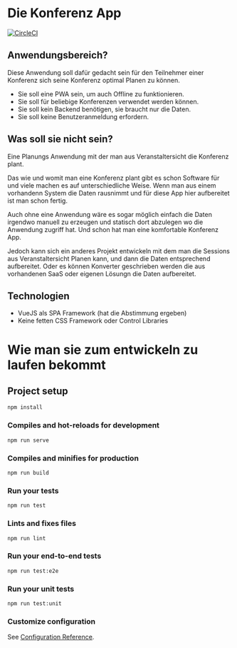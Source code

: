 # Die Konferenz App

[![CircleCI](https://circleci.com/gh/MariuszKogut/conference-app.svg?style=svg)](https://circleci.com/gh/MariuszKogut/conference-app)

## Anwendungsbereich?

Diese Anwendung soll dafür gedacht sein für den Teilnehmer einer Konferenz sich seine Konferenz optimal Planen zu können. 

 * Sie soll eine PWA sein, um auch Offline zu funktionieren.
 * Sie soll für beliebige Konferenzen verwendet werden können.
 * Sie soll kein Backend benötigen, sie braucht nur die Daten.
 * Sie soll keine Benutzeranmeldung erfordern.

## Was soll sie nicht sein?

Eine Planungs Anwendung mit der man aus Veranstaltersicht die Konferenz plant. 

Das wie und womit man eine Konferenz plant gibt es schon Software für und viele machen es auf unterschiedliche Weise. Wenn man aus einem vorhandenn System die Daten rausnimmt und für diese App hier aufbereitet ist man schon fertig.

Auch ohne eine Anwendung wäre es sogar möglich einfach die Daten irgendwo manuell zu erzeugen und statisch dort abzulegen wo die Anwendung zugriff hat. Und schon hat man eine komfortable Konferenz App.

Jedoch kann sich ein anderes Projekt entwickeln mit dem man die Sessions aus Veranstaltersicht Planen kann, und dann die Daten entsprechend aufbereitet. Oder es können Konverter geschrieben werden die aus vorhandenen SaaS oder eigenen Lösungn die Daten aufbereitet. 

## Technologien

* VueJS als SPA Framework (hat die Abstimmung ergeben)
* Keine fetten CSS Framework oder Control Libraries

# Wie man sie zum entwickeln zu laufen bekommt

## Project setup
```
npm install
```

### Compiles and hot-reloads for development
```
npm run serve
```

### Compiles and minifies for production
```
npm run build
```

### Run your tests
```
npm run test
```

### Lints and fixes files
```
npm run lint
```

### Run your end-to-end tests
```
npm run test:e2e
```

### Run your unit tests
```
npm run test:unit
```

### Customize configuration
See [Configuration Reference](https://cli.vuejs.org/config/).
